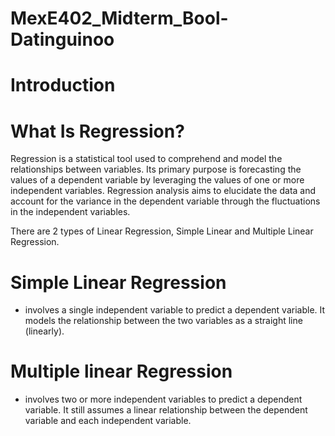 # MexE402_Midterm_Bool-Datinguinoo

# Introduction

# What Is Regression?

Regression is a statistical tool used to comprehend and model the relationships between variables. Its primary purpose is forecasting the values of a dependent variable by leveraging the values of one or more independent variables. Regression analysis aims to elucidate the data and account for the variance in the dependent variable through the fluctuations in the independent variables.

There are 2 types of Linear Regression, Simple Linear and Multiple Linear Regression.

# Simple Linear Regression
- involves a single independent variable to predict a dependent variable. It models the relationship between the two variables as a straight line (linearly).

# Multiple linear Regression 
- involves two or more independent variables to predict a dependent variable. It still assumes a linear relationship between the dependent variable and each independent variable.
